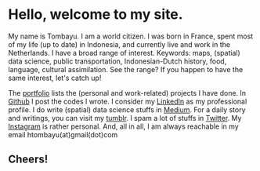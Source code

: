 # Hello, welcome to my site.
My name is Tombayu. I am a world citizen. I was born in France, spent most of my life (up to date) in Indonesia, and currently live and work in the Netherlands.
I have a broad range of interest. Keywords: maps, (spatial) data science, public transportation, Indonesian-Dutch history, food, language, cultural assimilation. See the range? If you happen to have the same interest, let's catch up!

The [portfolio](tombayu.github.io/portfolio) lists the (personal and work-related) projects I have done.
In [Github](github.com/tombayu) I post the codes I wrote.
I consider my [LinkedIn](https://www.linkedin.com/in/tombayu-amadeo-hidayat/) as my professional profile.
I do write (spatial) data science stuffs in [Medium](medium.com/@tombayu).
For a daily story and writings, you can visit my [tumblr](tom5ive.tumblr.com).
I spam a lot of stuffs in [Twitter](twitter.com/tom5ive).
My [Instagram](instagram.com/tombayu) is rather personal.
And, all in all, I am always reachable in my email htombayu(at)gmail(dot)com

## Cheers!
